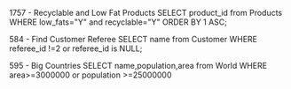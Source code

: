 1757 - Recyclable and Low Fat Products
SELECT product_id from Products
WHERE low_fats="Y" and recyclable="Y"
ORDER BY 1 ASC;



584 - Find Customer Referee
SELECT name from Customer
WHERE referee_id !=2 or referee_id is NULL;



595 - Big Countries
SELECT name,population,area from World
WHERE area>=3000000 or population >=25000000
